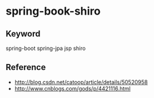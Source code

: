 # spring-book-shiro

## Keyword

spring-boot spring-jpa jsp shiro


## Reference

- http://blog.csdn.net/catoop/article/details/50520958
- http://www.cnblogs.com/gods/p/4421116.html
